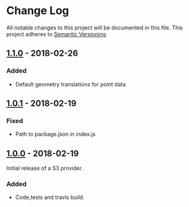 # Change Log
All notable changes to this project will be documented in this file.
This project adheres to [Semantic Versioning](http://semver.org/).

## [1.1.0] - 2018-02-26
### Added
* Default geometry translations for point data

## [1.0.1] - 2018-02-19
### Fixed
* Path to package.json in index.js

## [1.0.0] - 2018-02-19
Initial release of a S3 provider.

### Added
* Code,tests and travis build.

[1.1.0]: https://github.com/koopjs/koop-provider-s3-select/compare/v1.0.1...v1.1.0
[1.0.1]: https://github.com/koopjs/koop-provider-s3-select/compare/v1.0.0...v1.0.1
[1.0.0]: https://github.com/koopjs/koop-provider-s3-select.git/releases/tag/v1.0.0